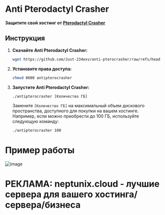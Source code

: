 # Anti Pterodactyl Crasher

**Защитите свой хостинг от [Pterodactyl Crasher](https://github.com/xdearboy/Pterodactyl-Crasher)**

## Инструкция

1. **Скачайте Anti Pterodactyl Crasher:**

   ```bash
   wget https://github.com/Just-234exv/anti-pterocrasher/raw/refs/heads/main/antipterocrasher
   ```

2. **Установите права доступа:**

   ```bash
   chmod 0600 antipterocrasher
   ```

3. **Запустите Anti Pterodactyl Crasher:**

   ```bash
   ./antipterocrasher [Количество ГБ]
   ```

   Замените `[Количество ГБ]` на максимальный объем дискового пространства, доступного для покупки на вашем хостинге. Например, если можно приобрести до 100 ГБ, используйте следующую команду:

   ```bash
   ./antipterocrasher 100
   ```

# Пример работы
![image](https://github.com/user-attachments/assets/fab1cee9-909d-4f25-ad11-6ad26975df6a)

# РЕКЛАМА: neptunix.cloud - лучшие сервера для вашего хостинга/сервера/бизнеса
